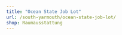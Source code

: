 ```yaml
---
title: "Ocean State Job Lot"
url: /south-yarmouth/ocean-state-job-lot/
shop: Raumausstattung
---
```


